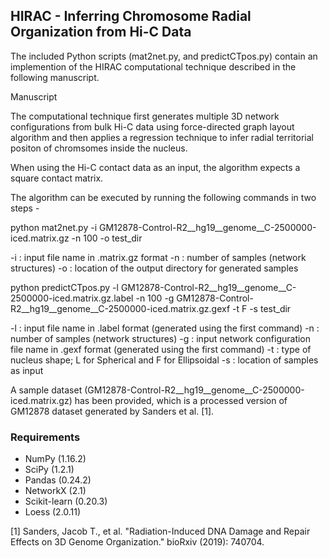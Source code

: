 ## HIRAC - Inferring Chromosome Radial Organization from Hi-C Data ##

The included Python scripts (mat2net.py, and predictCTpos.py) contain an implemention of the HIRAC computational technique described in the following manuscript.

Manuscript

The computational technique first generates multiple 3D network configurations from bulk Hi-C data using force-directed graph layout algorithm and then applies a regression technique to infer radial territorial positon of chromsomes inside the nucleus.

When using the Hi-C contact data as an input, the algorithm expects a square contact matrix. 

The algorithm can be executed by running the following commands in two steps - 

python mat2net.py -i GM12878-Control-R2__hg19__genome__C-2500000-iced.matrix.gz -n 100 -o test_dir

-i : input file name in .matrix.gz format
-n : number of samples (network structures)
-o : location of the output directory for generated samples

python predictCTpos.py -l GM12878-Control-R2__hg19__genome__C-2500000-iced.matrix.gz.label -n 100 -g GM12878-Control-R2__hg19__genome__C-2500000-iced.matrix.gz.gexf -t F -s test_dir 

-l : input file name in .label format (generated using the first command)
-n : number of samples (network structures)
-g : input network configuration file name in .gexf format (generated using the first command)
-t : type of nucleus shape; L for Spherical and F for Ellipsoidal
-s : location of samples as input

A sample dataset (GM12878-Control-R2__hg19__genome__C-2500000-iced.matrix.gz) has been provided, which is a processed version of GM12878 dataset generated by Sanders et al. [1].

### Requirements ###

* NumPy (1.16.2)
* SciPy (1.2.1)
* Pandas (0.24.2)
* NetworkX (2.1)
* Scikit-learn (0.20.3)
* Loess (2.0.11)

[1] Sanders, Jacob T., et al. "Radiation-Induced DNA Damage and Repair Effects on 3D Genome Organization." bioRxiv (2019): 740704.

